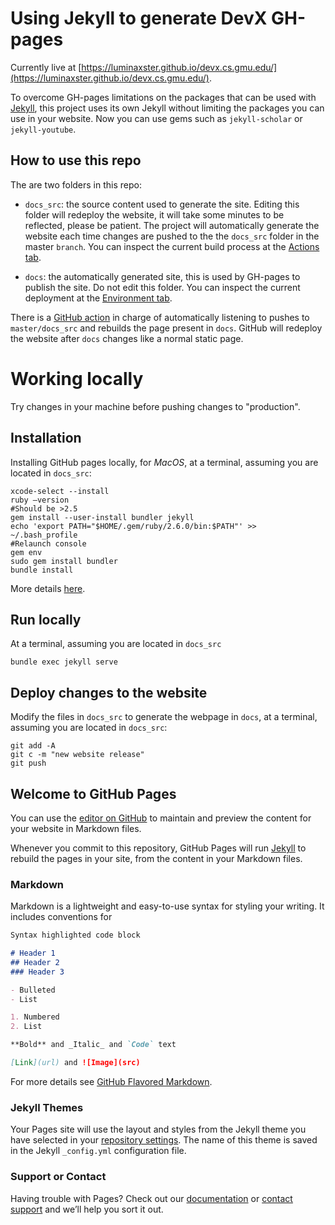 # Using Jekyll to generate DevX GH-pages
Currently live at [https://luminaxster.github.io/devx.cs.gmu.edu/](https://luminaxster.github.io/devx.cs.gmu.edu/).

To overcome GH-pages limitations on the packages that can be used with [Jekyll](https://pages.github.com/versions/), this project uses its own Jekyll without limiting the packages you can use in your website. Now you can use gems such as `jekyll-scholar` or `jekyll-youtube`.

## How to use this repo
The are two folders in this repo:
- `docs_src`: the source content used to generate the site. Editing this folder will redeploy the website, it will take some minutes to be reflected, please be patient. The project will automatically generate the website each time changes are pushed to the the `docs_src` folder in the master `branch`. You can inspect the current build process at the [Actions tab](../../actions/).

- `docs`: the automatically generated site, this is used by GH-pages to publish the site. Do not edit this folder.
 You can inspect the current deployment at the [Environment tab](../../deployments/).
 
There is a [GitHub action](https://github.com/luminaxster/devx.cs.gmu.edu/blob/master/.github/workflows/deploy_docs.yml) in charge of automatically listening to pushes to `master/docs_src` and rebuilds the page present in `docs`. GitHub will redeploy the website after `docs` changes like a normal static page.

# Working locally
Try changes in your machine before pushing changes to "production".

## Installation
Installing GitHub pages locally, for  *MacOS*,
 at a terminal, assuming you are located in `docs_src`: 
```ShellSession
xcode-select --install
ruby —version
#Should be >2.5
gem install --user-install bundler jekyll
echo 'export PATH="$HOME/.gem/ruby/2.6.0/bin:$PATH"' >> ~/.bash_profile
#Relaunch console
gem env
sudo gem install bundler
bundle install
```
More details [here](https://jekyllrb.com/docs/installation/macos/).

## Run locally
At a terminal, assuming you are located in `docs_src`
```ShellSession
bundle exec jekyll serve
```

## Deploy changes to the website
Modify the files in `docs_src` to generate the webpage in `docs`,
 at a terminal, assuming you are located in `docs_src`:
```ShellSession
git add -A
git c -m "new website release"
git push
```

## Welcome to GitHub Pages

You can use the [editor on GitHub](https://github.com/luminaxster/devx.cs.gmu.edu/edit/master/README.md) to maintain and preview the content for your website in Markdown files.

Whenever you commit to this repository, GitHub Pages will run [Jekyll](https://jekyllrb.com/) to rebuild the pages in your site, from the content in your Markdown files.

### Markdown

Markdown is a lightweight and easy-to-use syntax for styling your writing. It includes conventions for

```markdown
Syntax highlighted code block

# Header 1
## Header 2
### Header 3

- Bulleted
- List

1. Numbered
2. List

**Bold** and _Italic_ and `Code` text

[Link](url) and ![Image](src)
```

For more details see [GitHub Flavored Markdown](https://guides.github.com/features/mastering-markdown/).

### Jekyll Themes

Your Pages site will use the layout and styles from the Jekyll theme you have selected in your [repository settings](https://github.com/luminaxster/devx.cs.gmu.edu/settings). The name of this theme is saved in the Jekyll `_config.yml` configuration file.

### Support or Contact

Having trouble with Pages? Check out our [documentation](https://help.github.com/categories/github-pages-basics/) or [contact support](https://github.com/contact) and we’ll help you sort it out.
